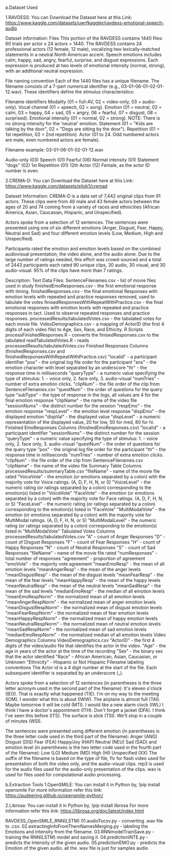 a.Dataset Used

1.RAVDESS:
You can Download the Dataset here at this Link:
https://www.kaggle.com/datasets/uwrfkaggler/ravdess-emotional-speech-audio

Dataset information:
Files
This portion of the RAVDESS contains 1440 files: 60 trials per actor x 24 actors = 1440. The RAVDESS contains 24 professional actors (12 female, 12 male), vocalizing two lexically-matched statements in a neutral North American accent. Speech emotions includes calm, happy, sad, angry, fearful, surprise, and disgust expressions. Each expression is produced at two levels of emotional intensity (normal, strong), with an additional neutral expression.

File naming convention
Each of the 1440 files has a unique filename. The filename consists of a 7-part numerical identifier (e.g., 03-01-06-01-02-01-12.wav). These identifiers define the stimulus characteristics:

Filename identifiers
Modality (01 = full-AV, 02 = video-only, 03 = audio-only).
Vocal channel (01 = speech, 02 = song).
Emotion (01 = neutral, 02 = calm, 03 = happy, 04 = sad, 05 = angry, 06 = fearful, 07 = disgust, 08 = surprised).
Emotional intensity (01 = normal, 02 = strong). NOTE: There is no strong intensity for the 'neutral' emotion.
Statement (01 = "Kids are talking by the door", 02 = "Dogs are sitting by the door").
Repetition (01 = 1st repetition, 02 = 2nd repetition).
Actor (01 to 24. Odd numbered actors are male, even numbered actors are female).

Filename example: 03-01-06-01-02-01-12.wav

Audio-only (03)
Speech (01)
Fearful (06)
Normal intensity (01)
Statement "dogs" (02)
1st Repetition (01)
12th Actor (12)
Female, as the actor ID number is even.


2.CREMA-D:
You can Download the Dataset here at this Link:
https://www.kaggle.com/datasets/ejlok1/cremad

Dataset Information:
CREMA-D is a data set of 7,442 original clips from 91 actors. These clips were from 48 male and 43 female actors between the ages of 20 and 74 coming from a variety of races and ethnicities (African America, Asian, Caucasian, Hispanic, and Unspecified).

Actors spoke from a selection of 12 sentences. The sentences were presented using one of six different emotions (Anger, Disgust, Fear, Happy, Neutral and Sad) and four different emotion levels (Low, Medium, High and Unspecified).

Participants rated the emotion and emotion levels based on the combined audiovisual presentation, the video alone, and the audio alone. Due to the large number of ratings needed, this effort was crowd-sourced and a total of 2443 participants each rated 90 unique clips, 30 audio, 30 visual, and 30 audio-visual. 95% of the clips have more than 7 ratings.

Description:
Text Data Files:
SentenceFilenames.csv - list of movie files used in study
finishedEmoResponses.csv - the first emotional response with timing.
finishedResponses.csv - the final emotional Responses with emotion levels with repeated and practice responses removed, used to tabulate the votes
finisedResponsesWithRepeatWithPractice.csv - the final emotional responses with emotion levels with repeated and practice responses in tact. Used to observe repeated responses and practice responses.
processedResults/tabulatedVotes.csv - the tabulated votes for each movie file.
VideoDemographics.csv - a mapping of ActorID (the first 4 digits of each video file) to Age, Sex, Race, and Ethicity.
R Scripts
processFinishedResponses.R - converts the finisedResponses.csv to the tabulated
readTabulatedVotes.R - reads processedResults/tabulatedVotes.csv
Finished Responses Columns
(finishedResponses.csv and
finishedResponsesWithRepeatWithPractice.csv)
"localid" - a participant identifier
"pos" - the original log file order for the participant
"ans" - the emotion character with level separated by an underscore
"ttr" - the response time in milliseconds
"queryType" - a numeric value specifying the type of stimulus: 1. - voice only, 2. face only, 3. audio-visual
"numTries" - number of extra emotion clicks.
"clipNum" - the file order of the clip from SentenceFilenames.csv
"questNum" - the order of questions for the query type
"subType" - the type of response in the logs, all values are 4 for the final emotion response
"clipName" - the name of the video file
"sessionNums" - the distinct number for the session
"respEmo" - the emotion response
"respLevel" - the emotion level response
"dispEmo" - the displayed emotion
"dispVal" - the displayed value
"dispLevel" - a numeric representation of the displayed value, 20 for low, 50 for med, 80 for hi.
Finished EmoResponses Columns
(finishedEmoResponses.csv)
"localid" - a participant identifier
"sessionNums" - the distinct number for the session
"queryType" - a numeric value specifying the type of stimulus: 1. - voice only, 2. face only, 3. audio-visual
"questNum" - the order of questions for the query type
"pos" - the original log file order for the participant
"ttr" - the response time in milliseconds
"numTries" - number of extra emotion clicks.
"clipNum" - the file order of the clip from SentenceFilenames.csv
"clipName" - the name of the video file
Summary Table Columns
processedResults/summaryTable.csv
"fileName" - name of the movie file rated
"VoiceVote" - the emotion (or emotions separated by a colon) with the majority vote for Voice ratings. (A, D, F, H, N, or S)
"VoiceLevel" - the numeric rating (or ratings separated by a colon) corresponding to the emotion(s) listed in "VoiceVote"
"FaceVote" - the emotion (or emotions separated by a colon) with the majority vote for Face ratings. (A, D, F, H, N, or S)
"FaceLevel" - the numeric rating (or ratings separated by a colon) corresponding to the emotion(s) listed in "FaceVote"
"MultiModalVote" - the emotion (or emotions separated by a colon) with the majority vote for MultiModal ratings. (A, D, F, H, N, or S)
"MultiModalLevel" - the numeric rating (or ratings separated by a colon) corresponding to the emotion(s) listed in "MultiModalVote"
Tabulated Votes Columns
processedResults/tabulatedVotes.csv
"A" - count of Anger Responses
"D" - count of Disgust Responses
"F" - count of Fear Responses
"H" - count of Happy Responses
"N" - count of Neutral Responses
"S" - count of Sad Responses
"fileName" - name of the movie file rated
"numResponses" - total number of responses
"agreement" - proportion of agreement
"emoVote" - the majority vote agreement
"meanEmoResp" - the mean of all emotion levels
"meanAngerResp" - the mean of the anger levels
"meanDisgustResp" - the mean of the disgust levels
"meanFearResp" - the mean of the fear levels
"meanHappyResp" - the mean of the happy levels
"meanNeutralResp" - the mean of the neutral levels
"meanSadResp" - the mean of the sad levels
"medianEmoResp" - the median of all emotion levels
"meanEmoRespNorm" - the normalized mean of all emotion levels
"meanAngerRespNorm" - the normalized mean of anger emotion levels
"meanDisgustRespNorm" - the normalized mean of disgust emotion levels
"meanFearRespNorm" - the normalized mean of fear emotion levels
"meanHappyRespNorm" - the normalized mean of happy emotion levels
"meanNeutralRespNorm" - the normalized mean of neutral emotion levels
"meanSadRespNorm" - the normalized mean of sad emotion levels
"medianEmoRespNorm" - the normalized median of all emotion levels
Video Demographics Columns
VideoDemographics.csv
"ActorID" - the first 4 digits of the video/audio file that identifies the actor in the video.
"Age" - the age in years of the actor at the time of the recording
"Sex" - the binary sex that the actor identified
"Race" - African American, Asian, Caucasian, or Unknown
"Ethnicity" - Hispanic or Not Hispanic
Filename labeling conventions
The Actor id is a 4 digit number at the start of the file. Each subsequent identifier is separated by an underscore (_).

Actors spoke from a selection of 12 sentences (in parentheses is the three letter acronym used in the second part of the filename):
It's eleven o'clock (IEO).
That is exactly what happened (TIE).
I'm on my way to the meeting (IOM).
I wonder what this is about (IWW).
The airplane is almost full (TAI).
Maybe tomorrow it will be cold (MTI).
I would like a new alarm clock (IWL)
I think I have a doctor's appointment (ITH).
Don't forget a jacket (DFA).
I think I've seen this before (ITS).
The surface is slick (TSI).
We'll stop in a couple of minutes (WSI).

The sentences were presented using different emotion (in parentheses is the three letter code used in the third part of the filename):
Anger (ANG)
Disgust (DIS)
Fear (FEA)
Happy/Joy (HAP)
Neutral (NEU)
Sad (SAD)
and emotion level (in parentheses is the two letter code used in the fourth part of the filename):
Low (LO)
Medium (MD)
High (HI)
Unspecified (XX)
The suffix of the filename is based on the type of file, flv for flash video used for presentation of both the video only, and the audio-visual clips. mp3 is used for the audio files used for the audio-only presentation of the clips. wav is used for files used for computational audio processing.

b.Extraction Tools
1.OpenSMILE:
You can install it in Python by,
!pip install opensmile
For more information refer this link:
https://audeering.github.io/opensmile-python/

2.Librosa:
You can install it in Python by,
!pip install librosa
For more information refer this link:
https://librosa.org/doc/latest/index.html



RAVDESS_OpenSMILE_RNN(LSTM)
01.audioTocsv.py - converting .wav file to .csv.
02.extractingInfoFromThemNamesMerging.py - labeling the Emotions and Intensity from the filename.
03.RNNmodelTrainSave.py - training the RNN(LSTM) model and saving it.
04.predictionINTE.py - predicts the Intensity of the given audio.
05.predictionEMO.py - predicts the Emotion of the given audio.
all the .wav file is just for samples audio







